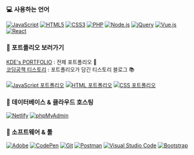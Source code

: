 ### 💻 사용하는 언어   
<p>
  <a href="#"><img alt="JavaScript" src="https://img.shields.io/badge/JavaScript-F7DF1E?style=flat&logo=JavaScript&logoColor=white"></a>
  <a href="#"><img alt="HTML5" src="https://img.shields.io/badge/HTML5-E34F26?logo=HTML5&logoColor=white"></a>
  <a href="#"><img alt="CSS3" src="https://img.shields.io/badge/CSS3-1572B6?logo=CSS3&logoColor=white"></a>
  <a href="#"><img alt="PHP" src="https://img.shields.io/badge/PHP-777BB4?logo=PHP&logoColor=white"></a>
  <a href="#"><img alt="Node.js" src="https://img.shields.io/badge/Node.js-339933?logo=Node.js&logoColor=white"></a>
  <a href="#"><img alt="jQuery" src="https://img.shields.io/badge/jQuery-0769AD?logo=jQuery&logoColor=white"></a>
  <a href="#"><img alt="Vue.js" src="https://img.shields.io/badge/Vue.js-4FC08D?logo=Vue.js&logoColor=white"></a>
  <a href="#"><img alt="React" src="https://img.shields.io/badge/React-61DAFB?logo=React&logoColor=white"></a>
</p>

### 🎨 포트폴리오 보러가기   
<p>
  <a href="http://kde66034.dothome.co.kr/">KDE's PORTFOLIO</a> : 전체 포트폴리오 📂 <br>
  <a href="https://kde66034.tistory.com/">코딩공책 티스토리</a> : 포트폴리오가 담긴 티스토리 블로그 📚 <br>
  <br>
  <a href="http://kde66034.dothome.co.kr/javascript/index.html"><img alt="JavaScript 포트폴리오" src="https://img.shields.io/badge/JavaScript-F7DF1E?style=flat&logo=JavaScript&logoColor=white"></a>
  <a href="http://kde66034.dothome.co.kr/html/alphabet.html"><img alt="HTML 포트폴리오" src="https://img.shields.io/badge/HTML5-E34F26?logo=HTML5&logoColor=white"></a>
  <a href="http://kde66034.dothome.co.kr/css/index.html"><img alt="CSS 포트폴리오" src="https://img.shields.io/badge/CSS3-1572B6?logo=CSS3&logoColor=white"></a>
</p>

### 🧮 데이터베이스 & 클라우드 호스팅   
<p>
  <a href="#"><img alt="Netlify" src="https://img.shields.io/badge/Netlify-00C7B7?logo=Netlify&logoColor=white"></a>
  <a href="#"><img alt="phpMyAdmin" src="https://img.shields.io/badge/phpMyAdmin-6C78AF?logo=phpMyAdmin&logoColor=white"></a>
</p>

### 📌 소프트웨어 & 툴   
<p>
  <a href="#"><img alt="Adobe" src="https://img.shields.io/badge/Adobe-FF0000?logo=Adobe&logoColor=white"></a>
  <a href="#"><img alt="CodePen" src="https://img.shields.io/badge/CodePen-000?logo=CodePen&logoColor=white"></a>
  <a href="#"><img alt="Git" src="https://img.shields.io/badge/Git-F05032?logo=Git&logoColor=white"></a>
  <a href="#"><img alt="Postman" src="https://img.shields.io/badge/Postman-FF6C37?logo=Postman&logoColor=white"></a>
  <a href="#"><img alt="Visual Studio Code" src="https://img.shields.io/badge/Visual Studio Code-007ACC?logo=Visual Studio Code&logoColor=white"></a>
  <a href="#"><img alt="Bootstrap" src="https://img.shields.io/badge/Bootstrap-7952B3?logo=Bootstrap&logoColor=white"></a>
</p>
